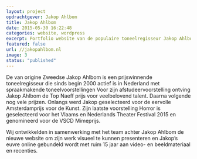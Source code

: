 ```yaml
---
layout: project
opdrachtgever: Jakop Ahlbom
title: Jakop Ahlbom
date: 2015-05-30 16:22:48
categories: website, wordpress
excerpt: Portfolio website van de populaire toneelregisseur Jakop Ahlbom
featured: false
url: //jakopahlbom.nl
image: 3
status: "published"
---
```

De van origine Zweedse Jakop Ahlbom is een prijswinnende toneelregisseur die sinds begin 2000 actief is in Nederland met spraakmakende toneelvoorstellingen Voor zijn afstudeervoorstelling ontving Jakop Ahlbom de Top Naeff prijs voor veelbelovend talent. Daarna volgende nog vele prijzen. Onlangs werd Jakop geselecteerd voor de eervolle Amsterdamprijs voor de Kunst. Zijn laatste voorstelling Horror is geselecteerd voor het Vlaams en Nederlands Theater Festival 2015 en genomineerd voor de VSCD Mimeprijs.

Wij ontwikkelden in samenwerking met het team achter Jakop Ahlbom de nieuwe website om zijn werk visueel te kunnen presenteren en Jakop’s euvre online gebundeld wordt met ruim 15 jaar aan video- en beeldmateriaal en recenties.
